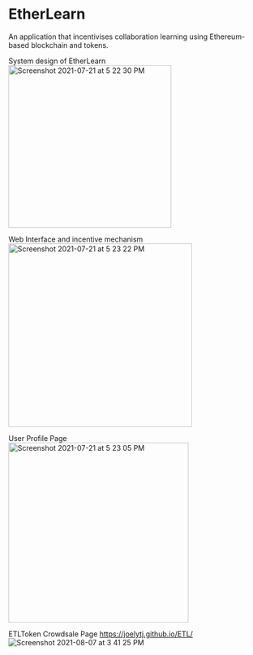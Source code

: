 # EtherLearn
An application that incentivises collaboration learning using Ethereum-based blockchain and tokens.

System design of EtherLearn </br>
<img width="321" alt="Screenshot 2021-07-21 at 5 22 30 PM" src="https://user-images.githubusercontent.com/65717642/126465204-512058e1-c521-4b35-b4e5-260bd1f5d7e4.png">

Web Interface and incentive mechanism</br>
<img width="362" alt="Screenshot 2021-07-21 at 5 23 22 PM" src="https://user-images.githubusercontent.com/65717642/126465344-fcfb6275-3653-4128-a8ba-6ce5d7ca7fb1.png">

User Profile Page </br>
<img width="355" alt="Screenshot 2021-07-21 at 5 23 05 PM" src="https://user-images.githubusercontent.com/65717642/126465287-213aaa16-20b7-4d44-b7e7-4d40c9e138c1.png">

ETLToken Crowdsale Page https://joelytj.github.io/ETL/ </br>
![Screenshot 2021-08-07 at 3 41 25 PM](https://user-images.githubusercontent.com/65717642/128595178-244bda0c-934f-44cb-b904-a02ef75540b6.png)
